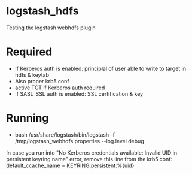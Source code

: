 # logstash_hdfs
Testing the logstash webhdfs plugin

# Required
* If Kerberos auth is enabled: principlal of user able to write to target in hdfs & keytab
* Also proper krb5.conf
* active TGT if Kerberos auth required
* If SASL_SSL auth is enabled: SSL certification & key

# Running
* bash /usr/share/logstash/bin/logstash -f /tmp/logstash_webhdfs.properties --log.level debug

In case you run into "No Kerberos credentials available: Invalid UID in persistent keyring name" error, 
remove this line from the krb5.conf:
 default_ccache_name = KEYRING:persistent:%{uid}